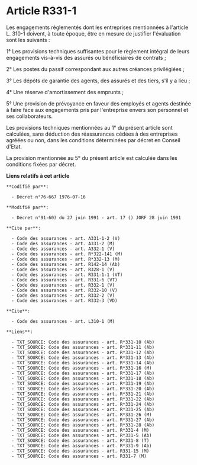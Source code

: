 # Article R331-1

Les engagements réglementés dont les entreprises mentionnées à l'article L. 310-1 doivent, à toute époque, être en mesure de
justifier l'évaluation sont les suivants :

1° Les provisions techniques suffisantes pour le règlement intégral de leurs engagements vis-à-vis des assurés ou
bénéficiaires de contrats ;

2° Les postes du passif correspondant aux autres créances privilégiées ;

3° Les dépôts de garantie des agents, des assurés et des tiers, s'il y a lieu ;

4° Une réserve d'amortissement des emprunts ;

5° Une provision de prévoyance en faveur des employés et agents destinée à faire face aux engagements pris par l'entreprise
envers son personnel et ses collaborateurs.

Les provisions techniques mentionnées au 1° du présent article sont calculées, sans déduction des réassurances cédées à des
entreprises agréées ou non, dans les conditions déterminées par décret en Conseil d'Etat.

La provision mentionnée au 5° du présent article est calculée dans les conditions fixées par décret.

**Liens relatifs à cet article**

	**Codifié par**:

	  - Décret n°76-667 1976-07-16

	**Modifié par**:

	  - Décret n°91-603 du 27 juin 1991 - art. 17 () JORF 28 juin 1991

	**Cité par**:

	  - Code des assurances - art. A331-1-2 (V)
	  - Code des assurances - art. A331-2 (M)
	  - Code des assurances - art. A332-1 (V)
	  - Code des assurances - art. R*322-141 (M)
	  - Code des assurances - art. R*332-13 (M)
	  - Code des assurances - art. R142-14 (Ab)
	  - Code des assurances - art. R328-1 (V)
	  - Code des assurances - art. R331-1-1 (VT)
	  - Code des assurances - art. R331-6 (VT)
	  - Code des assurances - art. R332-1 (V)
	  - Code des assurances - art. R332-10 (V)
	  - Code des assurances - art. R332-2 (V)
	  - Code des assurances - art. R332-3 (VD)

	**Cite**:

	  - Code des assurances - art. L310-1 (M)

	**Liens**:

	  - TXT_SOURCE: Code des assurances - art. R*331-10 (Ab)
	  - TXT_SOURCE: Code des assurances - art. R*331-11 (Ab)
	  - TXT_SOURCE: Code des assurances - art. R*331-12 (Ab)
	  - TXT_SOURCE: Code des assurances - art. R*331-13 (Ab)
	  - TXT_SOURCE: Code des assurances - art. R*331-14 (Ab)
	  - TXT_SOURCE: Code des assurances - art. R*331-16 (M)
	  - TXT_SOURCE: Code des assurances - art. R*331-17 (Ab)
	  - TXT_SOURCE: Code des assurances - art. R*331-18 (Ab)
	  - TXT_SOURCE: Code des assurances - art. R*331-19 (Ab)
	  - TXT_SOURCE: Code des assurances - art. R*331-20 (Ab)
	  - TXT_SOURCE: Code des assurances - art. R*331-21 (Ab)
	  - TXT_SOURCE: Code des assurances - art. R*331-22 (Ab)
	  - TXT_SOURCE: Code des assurances - art. R*331-24 (Ab)
	  - TXT_SOURCE: Code des assurances - art. R*331-25 (Ab)
	  - TXT_SOURCE: Code des assurances - art. R*331-26 (M)
	  - TXT_SOURCE: Code des assurances - art. R*331-27 (Ab)
	  - TXT_SOURCE: Code des assurances - art. R*331-28 (Ab)
	  - TXT_SOURCE: Code des assurances - art. R*331-4 (M)
	  - TXT_SOURCE: Code des assurances - art. R*331-5 (Ab)
	  - TXT_SOURCE: Code des assurances - art. R*331-8 (T)
	  - TXT_SOURCE: Code des assurances - art. R*331-9 (Ab)
	  - TXT_SOURCE: Code des assurances - art. R331-15 (M)
	  - TXT_SOURCE: Code des assurances - art. R331-7 (M)
